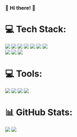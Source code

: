 ### 👋 Hi there! 👋

<!--
**dnjs2721/dnjs2721** is a ✨ _special_ ✨ repository because its `README.md` (this file) appears on your GitHub profile.

Here are some ideas to get you started:

- 🔭 I’m currently working on ...
- 🌱 I’m currently learning ...
- 👯 I’m looking to collaborate on ...
- 🤔 I’m looking for help with ...
- 💬 Ask me about ...
- 📫 How to reach me: ...
- 😄 Pronouns: ...
- ⚡ Fun fact: ...
-->
# 💻 Tech Stack:
<a href="https://dev.java/"><img src="https://img.shields.io/badge/java-%23ED8B00.svg?style=for-the-badge&logo=java&logoColor=white"/></a> <a href="https://www.python.org/"><img src="https://img.shields.io/badge/python-3670A0?style=for-the-badge&logo=python&logoColor=ffdd54"/></a> <a href="https://www.thymeleaf.org/"><img src="https://img.shields.io/badge/Thymeleaf-%23005C0F.svg?style=for-the-badge&logo=Thymeleaf&logoColor=white"/></a> <a href="https://spring.io/"><img src="https://img.shields.io/badge/spring-%236DB33F.svg?style=for-the-badge&logo=spring&logoColor=white"/></a> <a href="https://redis.io/"><img src="https://img.shields.io/badge/redis-%23DD0031.svg?style=for-the-badge&logo=redis&logoColor=white"/></a> <a href="https://mariadb.org/"><img src="https://img.shields.io/badge/MariaDB-003545?style=for-the-badge&logo=mariadb&logoColor=white"/></a> <a href="https://www.mysql.com/"><img src="https://img.shields.io/badge/mysql-%2300f.svg?style=for-the-badge&logo=mysql&logoColor=white"/></a> <br/>
<img src="https://img.shields.io/badge/-Spring%20Data%20JPA-brightgreen?style=for-the-badge"/> <img src="https://img.shields.io/badge/-Querydsl-critical?style=for-the-badge"/> <img src="https://img.shields.io/badge/-mybatis-blue?style=for-the-badge"/>
# 💻 Tools:
<img src="https://img.shields.io/badge/Intellij-blueviolet?style=for-the-badge&logo=intellijidea&logoColor=white"/> <img src="https://img.shields.io/badge/vscode-007ACC?style=for-the-badge&logo=visualstudiocode&logoColor=white"/> <img src="https://img.shields.io/badge/docker-2496ED?style=for-the-badge&logo=docker&logoColor=white"/> <img src="https://img.shields.io/badge/postman-FF6C37?style=for-the-badge&logo=postman&logoColor=white"/> 

# 📊 GitHub Stats:
![](https://github-readme-stats-one-omega-45.vercel.app/api?username=dnjs2721&theme=dark&hide_border=fals)
![](https://github-readme-stats-one-omega-45.vercel.appapi/top-langs/?username=dnjs2721&theme=dark&hide_border=false&layout=compact)
 
